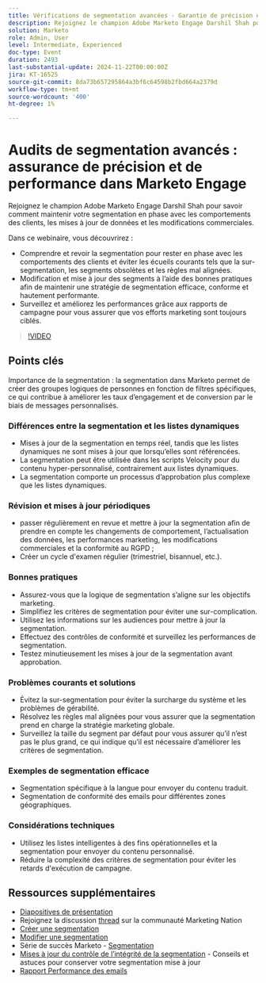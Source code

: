 ```yaml
---
title: Vérifications de segmentation avancées - Garantie de précision et de performance dans Marketo Engage
description: Rejoignez le champion Adobe Marketo Engage Darshil Shah pour maîtriser des audits de segmentation avancés, apprendre à optimiser les stratégies de segmentation, s’aligner sur les comportements des clients, maintenir la conformité au RGPD et améliorer les performances marketing grâce aux bonnes pratiques et aux mises à jour en temps réel.
solution: Marketo
role: Admin, User
level: Intermediate, Experienced
doc-type: Event
duration: 2493
last-substantial-update: 2024-11-22T00:00:00Z
jira: KT-16525
source-git-commit: 8da73b657295864a3bf6c64598b2fbd664a2379d
workflow-type: tm+mt
source-wordcount: '400'
ht-degree: 1%

---
```



# Audits de segmentation avancés : assurance de précision et de performance dans Marketo Engage

Rejoignez le champion Adobe Marketo Engage Darshil Shah pour savoir comment maintenir votre segmentation en phase avec les comportements des clients, les mises à jour de données et les modifications commerciales.

Dans ce webinaire, vous découvrirez :

* Comprendre et revoir la segmentation pour rester en phase avec les comportements des clients et éviter les écueils courants tels que la sur-segmentation, les segments obsolètes et les règles mal alignées.
* Modification et mise à jour des segments à l’aide des bonnes pratiques afin de maintenir une stratégie de segmentation efficace, conforme et hautement performante.
* Surveillez et améliorez les performances grâce aux rapports de campagne pour vous assurer que vos efforts marketing sont toujours ciblés.

>[!VIDEO](https://video.tv.adobe.com/v/3439383/?learn=on&enablevpops)

## Points clés

Importance de la segmentation : la segmentation dans Marketo permet de créer des groupes logiques de personnes en fonction de filtres spécifiques, ce qui contribue à améliorer les taux d’engagement et de conversion par le biais de messages personnalisés.

### Différences entre la segmentation et les listes dynamiques

* Mises à jour de la segmentation en temps réel, tandis que les listes dynamiques ne sont mises à jour que lorsqu’elles sont référencées.
* La segmentation peut être utilisée dans les scripts Velocity pour du contenu hyper-personnalisé, contrairement aux listes dynamiques.
* La segmentation comporte un processus d’approbation plus complexe que les listes dynamiques.

### Révision et mises à jour périodiques

* passer régulièrement en revue et mettre à jour la segmentation afin de prendre en compte les changements de comportement, l’actualisation des données, les performances marketing, les modifications commerciales et la conformité au RGPD ;
* Créer un cycle d&#39;examen régulier (trimestriel, bisannuel, etc.).

### Bonnes pratiques

* Assurez-vous que la logique de segmentation s’aligne sur les objectifs marketing.
* Simplifiez les critères de segmentation pour éviter une sur-complication.
* Utilisez les informations sur les audiences pour mettre à jour la segmentation.
* Effectuez des contrôles de conformité et surveillez les performances de segmentation.
* Testez minutieusement les mises à jour de la segmentation avant approbation.

### Problèmes courants et solutions

* Évitez la sur-segmentation pour éviter la surcharge du système et les problèmes de gérabilité.
* Résolvez les règles mal alignées pour vous assurer que la segmentation prend en charge la stratégie marketing globale.
* Surveillez la taille du segment par défaut pour vous assurer qu’il n’est pas le plus grand, ce qui indique qu’il est nécessaire d’améliorer les critères de segmentation.

### Exemples de segmentation efficace

* Segmentation spécifique à la langue pour envoyer du contenu traduit.
* Segmentation de conformité des emails pour différentes zones géographiques.

### Considérations techniques

* Utilisez les listes intelligentes à des fins opérationnelles et la segmentation pour envoyer du contenu personnalisé.
* Réduire la complexité des critères de segmentation pour éviter les retards d&#39;exécution de campagne.

## Ressources supplémentaires

* [Diapositives de présentation](https://engage.adobe.com/rs/360-KCI-804/images/AME_Learn%20From%20your%20peers%20Webinar_Advanced%20Segmentation%20Audits.pdf?version=0)
* Rejoignez la discussion [thread](https://nation.marketo.com/t5/product-discussions/register-now-learn-from-your-peers-advanced-segmentation-audits/td-p/353460) sur la communauté Marketing Nation
* [Créer une segmentation](https://experienceleague.adobe.com/en/docs/marketo/using/product-docs/personalization/segmentation-and-snippets/segmentation/create-a-segmentation)
* [Modifier une segmentation](https://experienceleague.adobe.com/en/docs/marketo/using/product-docs/personalization/segmentation-and-snippets/segmentation/edit-a-segmentation)
* Série de succès Marketo - [Segmentation](https://nation.marketo.com/t5/product-blogs/marketo-success-series-segmentation/ba-p/304969)
* [Mises à jour du contrôle de l’intégrité de la segmentation](https://nation.marketo.com/t5/product-blogs/segmentation-health-check-updates-tips-and-tricks-for-keeping/ba-p/241963) - Conseils et astuces pour conserver votre segmentation mise à jour
* [Rapport Performance des emails](https://experienceleague.adobe.com/en/docs/marketo/using/product-docs/email-marketing/email-programs/email-program-data/email-performance-report)
